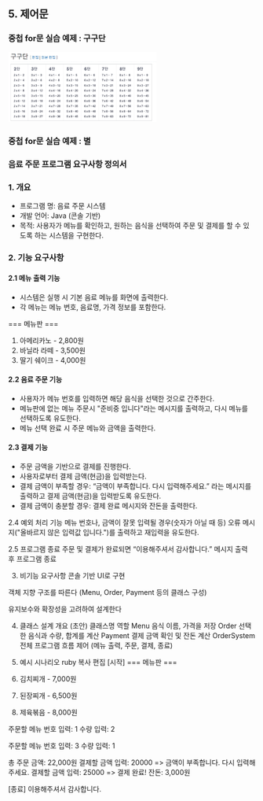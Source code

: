 ## 5. 제어문

### 중첩 for문 실습 예제 : 구구단
<img src="../md_images/04_gugudan.png" width="60%" />

### 중첩 for문 실습 예제 : 별


### 음료 주문 프로그램 요구사항 정의서
### 1. 개요
- 프로그램 명: 음료 주문 시스템
- 개발 언어: Java (콘솔 기반)
- 목적: 사용자가 메뉴를 확인하고, 원하는 음식을 선택하여 주문 및 결제를 할 수 있도록 하는 시스템을 구현한다.

### 2. 기능 요구사항
#### 2.1 메뉴 출력 기능
- 시스템은 실행 시 기본 음료 메뉴를 화면에 출력한다.
- 각 메뉴는 메뉴 번호, 음료명, 가격 정보를 포함한다.

=== 메뉴판 ===
1. 아메리카노 - 2,800원
2. 바닐라 라떼 - 3,500원
3. 딸기 쉐이크 - 4,000원

#### 2.2 음료 주문 기능
- 사용자가 메뉴 번호를 입력하면 해당 음식을 선택한 것으로 간주한다.
- 메뉴판에 없는 메뉴 주문시 "준비중 입니다"라는 메시지를 출력하고, 다시 메뉴를 선택하도록 유도한다.
- 메뉴 선택 완료 시 주문 메뉴와 금액을 출력한다.

#### 2.3 결제 기능
- 주문 금액을 기반으로 결제를 진행한다.
- 사용자로부터 결제 금액(현금)을 입력받는다.
- 결제 금액이 부족할 경우: “금액이 부족합니다. 다시 입력해주세요.” 라는 메시지를 출력하고 결제 금액(현금)을 입력받도록 유도한다.
- 결제 금액이 충분할 경우: 결제 완료 메시지와 잔돈을 출력한다.

2.4 예외 처리 기능
메뉴 번호나, 금액이 잘못 입력될 경우(숫자가 아닐 때 등) 오류 메시지("올바르지 않은 입력값 입니다.")를 출력하고 재입력을 유도한다.

2.5 프로그램 종료
주문 및 결제가 완료되면 “이용해주셔서 감사합니다.” 메시지 출력 후 프로그램 종료

3. 비기능 요구사항
콘솔 기반 UI로 구현

객체 지향 구조를 따른다 (Menu, Order, Payment 등의 클래스 구성)

유지보수와 확장성을 고려하여 설계한다

4. 클래스 설계 개요 (초안)
클래스명	역할
Menu	음식 이름, 가격을 저장
Order	선택한 음식과 수량, 합계를 계산
Payment	결제 금액 확인 및 잔돈 계산
OrderSystem	전체 프로그램 흐름 제어 (메뉴 출력, 주문, 결제, 종료)

5. 예시 시나리오
ruby
복사
편집
[시작]
=== 메뉴판 ===
1. 김치찌개 - 7,000원
2. 된장찌개 - 6,500원
3. 제육볶음 - 8,000원

주문할 메뉴 번호 입력: 1
수량 입력: 2

주문할 메뉴 번호 입력: 3
수량 입력: 1

총 주문 금액: 22,000원
결제할 금액 입력: 20000
=> 금액이 부족합니다. 다시 입력해주세요.
결제할 금액 입력: 25000
=> 결제 완료! 잔돈: 3,000원

[종료]
이용해주셔서 감사합니다.

